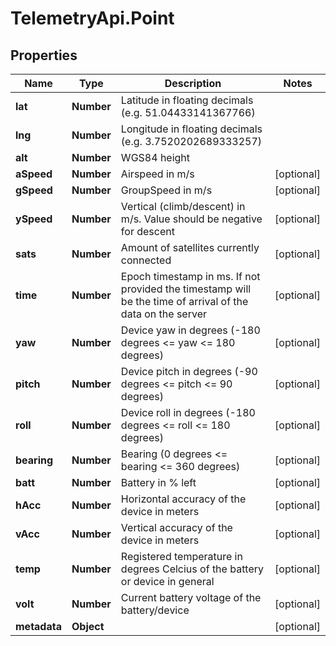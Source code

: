 # TelemetryApi.Point

## Properties

Name | Type | Description | Notes
------------ | ------------- | ------------- | -------------
**lat** | **Number** | Latitude in floating decimals (e.g. 51.04433141367766) | 
**lng** | **Number** | Longitude in floating decimals (e.g. 3.7520202689333257) | 
**alt** | **Number** | WGS84 height | 
**aSpeed** | **Number** | Airspeed in m/s | [optional] 
**gSpeed** | **Number** | GroupSpeed in m/s | [optional] 
**ySpeed** | **Number** | Vertical (climb/descent) in m/s. Value should be negative for descent | [optional] 
**sats** | **Number** | Amount of satellites currently connected | [optional] 
**time** | **Number** | Epoch timestamp in ms. If not provided the timestamp will be the time of arrival of the data on the server | [optional] 
**yaw** | **Number** | Device yaw in degrees (-180 degrees &lt;&#x3D; yaw &lt;&#x3D; 180 degrees) | [optional] 
**pitch** | **Number** | Device pitch in degrees (-90 degrees &lt;&#x3D; pitch &lt;&#x3D; 90 degrees) | [optional] 
**roll** | **Number** | Device roll in degrees (-180 degrees &lt;&#x3D; roll &lt;&#x3D; 180 degrees) | [optional] 
**bearing** | **Number** | Bearing (0 degrees &lt;&#x3D; bearing &lt;&#x3D; 360 degrees) | [optional] 
**batt** | **Number** | Battery in % left | [optional] 
**hAcc** | **Number** | Horizontal accuracy of the device in meters | [optional] 
**vAcc** | **Number** | Vertical accuracy of the device in meters | [optional] 
**temp** | **Number** | Registered temperature in degrees Celcius of the battery or device in general | [optional] 
**volt** | **Number** | Current battery voltage of the battery/device | [optional] 
**metadata** | **Object** |  | [optional] 


